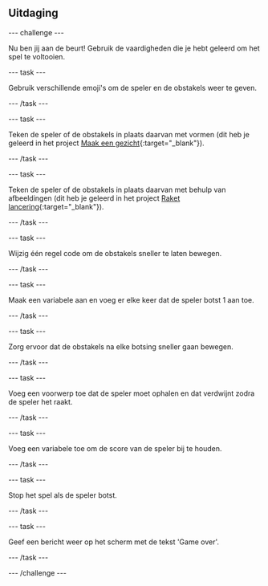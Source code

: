 ## Uitdaging

--- challenge ---

Nu ben jij aan de beurt! Gebruik de vaardigheden die je hebt geleerd om het spel te voltooien.

--- task ---

Gebruik verschillende emoji's om de speler en de obstakels weer te geven.

--- /task ---

--- task ---

Teken de speler of de obstakels in plaats daarvan met vormen (dit heb je geleerd in het project [Maak een gezicht](https://projects.raspberrypi.org/en/projects/editor-make-a-face/editor){:target="_blank"}).

--- /task ---

--- task ---

Teken de speler of de obstakels in plaats daarvan met behulp van afbeeldingen (dit heb je geleerd in het project [Raket lancering](https://projects.raspberrypi.org/en/projects/editor-rocket-launch/editor){:target="_blank"}).

--- /task ---

--- task ---

Wijzig één regel code om de obstakels sneller te laten bewegen.

--- /task ---

--- task ---

Maak een variabele aan en voeg er elke keer dat de speler botst 1 aan toe.

--- /task ---

--- task ---

Zorg ervoor dat de obstakels na elke botsing sneller gaan bewegen.

--- /task ---

--- task ---

Voeg een voorwerp toe dat de speler moet ophalen en dat verdwijnt zodra de speler het raakt.

--- /task ---

--- task ---

Voeg een variabele toe om de score van de speler bij te houden.

--- /task ---

--- task ---

Stop het spel als de speler botst.

--- /task ---

--- task ---

Geef een bericht weer op het scherm met de tekst 'Game over'.

--- /task ---

--- /challenge ---